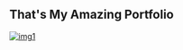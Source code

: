 ## That's My Amazing Portfolio



[![img1](https://user-images.githubusercontent.com/98641231/200166287-930ee132-3bbf-4450-aa75-5349620429bc.png)](https://myportfolio2023.netlify.app/)
